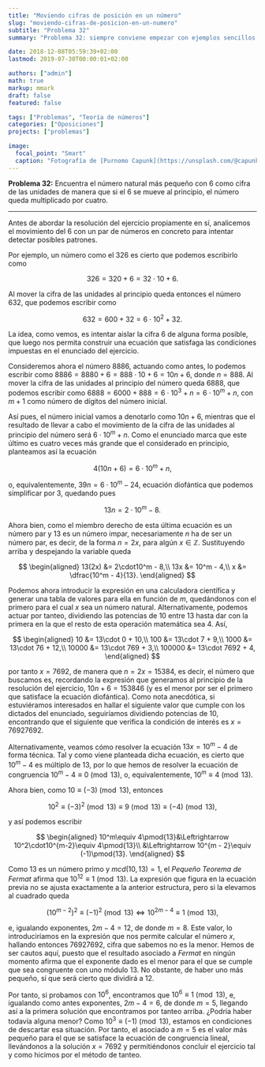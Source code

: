```yaml
---
title: "Moviendo cifras de posición en un número"
slug: "moviendo-cifras-de-posicion-en-un-numero"
subtitle: "Problema 32"
summary: "Problema 32: siempre conviene empezar con ejemplos sencillos."

date: 2018-12-08T05:59:39+02:00
lastmod: 2019-07-30T00:00:01+02:00

authors: ["admin"]
math: true
markup: mmark
draft: false
featured: false

tags: ["Problemas", "Teoría de números"]
categories: ["Oposiciones"]
projects: ["problemas"]

image:
  focal_point: "Smart"
  caption: "Fotografía de [Purnomo Capunk](https://unsplash.com/@capunk77), disponible en [Unsplash](https://unsplash.com/photos/KZC7BJo0Cl0)."
---
```


**Problema 32:** Encuentra el número natural más pequeño con $6$ como cifra de las unidades de manera que si el $6$ se mueve al principio, el número queda multiplicado por cuatro.

***

Antes de abordar la resolución del ejercicio propiamente en sí, analicemos el movimiento del $6$ con un par de números en concreto para intentar detectar posibles patrones.

Por ejemplo, un número como el $326$ es cierto que podemos escribirlo como 

$$
326 = 320 + 6 = 32\cdot10 + 6.
$$

Al mover la cifra de las unidades al principio queda entonces el número $632$, que podemos escribir como 

$$
632 = 600 + 32 = 6\cdot 10^2 + 32.$$

La idea, como vemos, es intentar aislar la cifra $6$ de alguna forma posible, que luego nos permita construir una ecuación que satisfaga las condiciones impuestas en el enunciado del ejercicio.

Consideremos ahora el número $8886$, actuando como antes, lo podemos escribir como $8886 = 8880 + 6 = 888\cdot10 + 6 = 10n + 6$, donde $n = 888$. Al mover la cifra de las unidades al principio del número queda $6888$, que podemos escribir como $6888 = 6000 + 888 = 6\cdot 10^3 + n = 6\cdot 10^m + n$, con $m + 1$ como número de dígitos del número inicial.

Así pues, el número inicial vamos a denotarlo como $10n + 6$, mientras que el resultado de llevar a cabo el movimiento de la cifra de las unidades al principio del número será $6\cdot10^m + n$. Como el enunciado marca que este último es cuatro veces más grande que el considerado en principio, planteamos así la ecuación

$$
4(10n + 6) = 6\cdot10^m + n,
$$

o, equivalentemente, $39n = 6\cdot10^m - 24$, ecuación diofántica que podemos simplificar por $3$, quedando pues 

$$
13n = 2\cdot10^m - 8.
$$ 

Ahora bien, como el miembro derecho de esta última ecuación es un número par y $13$ es un número impar, necesariamente $n$ ha de ser un número par, es decir, de la forma $n=2x$, para algún $x\in\mathbb{Z}$. Sustituyendo arriba y despejando la variable queda

$$
\begin{aligned}
13(2x) &= 2\cdot10^m - 8,\\
13x &= 10^m - 4,\\
x &= \dfrac{10^m - 4}{13}.
\end{aligned}
$$

Podemos ahora introducir la expresión en una calculadora científica y generar una tabla de valores para ella en función de $m$, quedándonos con el primero para el cual $x$ sea un número natural. Alternativamente, podemos actuar por tanteo, dividiendo las potencias de $10$ entre $13$ hasta dar con la primera en la que el resto de esta operación matemática sea $4$. Así,

$$
\begin{aligned}
10 &= 13\cdot 0 + 10,\\
100 &= 13\cdot 7 + 9,\\
1000 &= 13\cdot 76 + 12,\\
10000 &= 13\cdot 769 + 3,\\
100000 &= 13\cdot 7692 + 4,
\end{aligned}
$$

por tanto $x = 7692$, de manera que $n = 2x = 15384$, es decir, el número que buscamos es, recordando la expresión que generamos al principio de la resolución del ejercicio, $10n + 6 = 153846$ (y es el menor por ser el primero que satisface la ecuación diofántica). Como nota anecdótica, si estuviéramos interesados en hallar el siguiente valor que cumple con los dictados del enunciado, seguiríamos dividiendo potencias de $10$, encontrando que el siguiente que verifica la condición de interés es $x = 76927692$.

Alternativamente, veamos cómo resolver la ecuación $13x = 10^m - 4$ de forma técnica. Tal y como viene planteada dicha ecuación, es cierto que $10^m - 4$ es múltiplo de $13$, por lo que hemos de resolver la ecuación de congruencia $10^m - 4\equiv 0\pmod{13}$, o, equivalentemente, $10^m\equiv 4\pmod{13}$.

Ahora bien, como $10\equiv(-3)\pmod{13}$, entonces 

$$
10^2\equiv (-3)^2\pmod{13}\equiv 9\pmod{13}\equiv (-4)\pmod{13},
$$ 

y así podemos escribir

$$
\begin{aligned}
10^m\equiv 4\pmod{13}&\Leftrightarrow 10^2\cdot10^{m-2}\equiv 4\pmod{13}\\
&\Leftrightarrow 10^{m - 2}\equiv (-1)\pmod{13}.
\end{aligned}
$$

Como $13$ es un número primo y $mcd(10, 13) = 1$, el *Pequeño Teorema de Fermat* afirma que $10^{12}\equiv 1\pmod{13}$. La expresión que figura en la ecuación previa no se ajusta exactamente a la anterior estructura, pero si la elevamos al cuadrado queda

$$
(10^{m-2})^2\equiv (-1)^2\pmod{13}\Leftrightarrow 10^{2m-4}\equiv 1\pmod{13},
$$

e, igualando exponentes, $2m-4 = 12$, de donde $m = 8$. Este valor, lo introduciríamos en la expresión que nos permite calcular el número $x$, hallando entonces $76927692$, cifra que sabemos no es la menor. Hemos de ser cautos aquí, puesto que el resultado asociado a *Fermat* en ningún momento afirma que el exponente dado es el menor para el que se cumple que sea congruente con uno módulo $13$. No obstante, de haber uno más pequeño, sí que será cierto que dividirá a $12$.

Por tanto, si probamos con $10^6$, encontramos que $10^6\equiv 1\pmod{13}$, e, igualando como antes exponentes, $2m-4=6$, de donde $m=5$, llegando así a la primera solución que encontramos por tanteo arriba. ¿Podría haber todavía alguna menor? Como $10^3\equiv (-1)\pmod{13}$, estamos en condiciones de descartar esa situación. Por tanto, el asociado a $m=5$ es el valor más pequeño para el que se satisface la ecuación de congruencia lineal, llevándonos a la solución $x=7692$ y permitiéndonos concluir el ejercicio tal y como hicimos por el método de tanteo.
